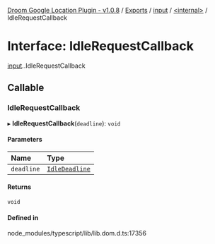[Droom Google Location Plugin - v1.0.8](../README.md) / [Exports](../modules.md) / [input](../modules/input.md) / [<internal\>](../modules/input._internal_.md) / IdleRequestCallback

# Interface: IdleRequestCallback

[input](../modules/input.md).[<internal>](../modules/input._internal_.md).IdleRequestCallback

## Callable

### IdleRequestCallback

▸ **IdleRequestCallback**(`deadline`): `void`

#### Parameters

| Name | Type |
| :------ | :------ |
| `deadline` | [`IdleDeadline`](../modules/input._internal_.md#idledeadline) |

#### Returns

`void`

#### Defined in

node_modules/typescript/lib/lib.dom.d.ts:17356
